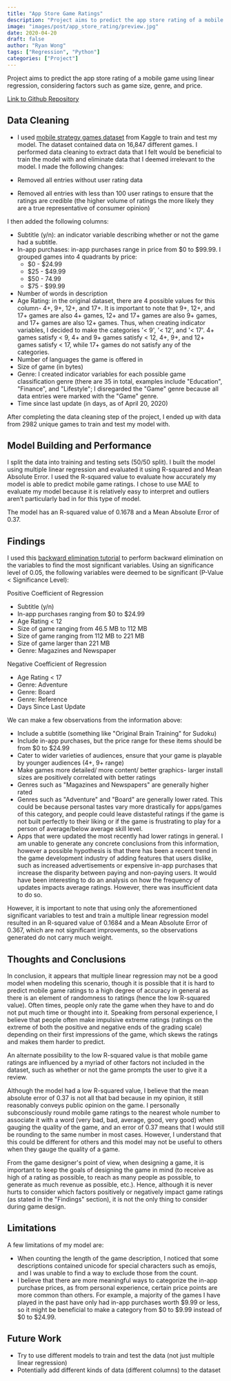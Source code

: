 ```yaml
---
title: "App Store Game Ratings"
description: "Project aims to predict the app store rating of a mobile game using linear regression, considering factors such as game size, genre, and price."
image: "images/post/app_store_rating/preview.jpg"
date: 2020-04-20
draft: false
author: "Ryan Wong"
tags: ["Regression", "Python"]
categories: ["Project"]
---
```


Project aims to predict the app store rating of a mobile game using linear regression, considering factors such as game size, genre, and price.

[Link to Github Repository](https://github.com/ryanwonghc/regression-mobile-games)

## Data Cleaning
* I used [mobile strategy games dataset](https://www.kaggle.com/tristan581/17k-apple-app-store-strategy-games) from Kaggle to train and test my model. The dataset contained data on 16,847 different games. I performed data cleaning to extract data that I felt would be beneficial to train the model with and eliminate data that I deemed irrelevant to the model. I made the following changes:

* Removed all entries without user rating data
* Removed all entries with less than 100 user ratings to ensure that the ratings are credible (the higher volume of ratings the more likely they are a true representative of consumer opinion)

I then added the following columns:

* Subtitle (y/n): an indicator variable describing whether or not the game had a subtitle.
* In-app purchases: in-app purchases range in price from $0 to $99.99. I grouped games into 4 quadrants by price:
  * $0 - $24.99
  * $25 - $49.99
  * $50 - 74.99
  * $75 - $99.99
* Number of words in description
* Age Rating: in the original dataset, there are 4 possible values for this column- 4+, 9+, 12+, and 17+. It is important to note that 9+, 12+, and 17+ games are also 4+ games, 12+ and 17+ games are also 9+ games, and 17+ games are also 12+ games. Thus, when creating indicator variables, I decided to make the categories '< 9', '< 12', and '< 17'. 4+ games satisfy < 9, 4+ and 9+ games satisfy < 12, 4+, 9+, and 12+ games satisfy < 17, while 17+ games do not satisfy any of the categories.
* Number of languages the game is offered in
* Size of game (in bytes)
* Genre: I created indicator variables for each possible game classification genre (there are 35 in total, examples include "Education", "Finance", and "Lifestyle"; I disregarded the "Game" genre because all data entries were marked with the "Game" genre.
* Time since last update (in days, as of April 20, 2020)

After completing the data cleaning step of the project, I ended up with data from 2982 unique games to train and test my model with.

## Model Building and Performance
I split the data into training and testing sets (50/50 split). I built the model using multiple linear regression and evaluated it using R-squared and Mean Absolute Error. I used the R-squared value to evaluate how accurately my model is able to predict mobile game ratings. I chose to use MAE to evaluate my model because it is relatively easy to interpret and outliers aren’t particularly bad in for this type of model.

The model has an R-squared value of 0.1678 and a Mean Absolute Error of 0.37.

## Findings
I used this [backward elimination tutorial](https://medium.com/@mayankshah_85820/machine-learning-feature-selection-with-backward-elimination-955894654026) to perform backward elimination on the variables to find the most significant variables. Using an significance level of 0.05, the following variables were deemed to be significant (P-Value < Significance Level):

Positive Coefficient of Regression
* Subtitle (y/n)
* In-app purchases ranging from $0 to $24.99
* Age Rating < 12
* Size of game ranging from 46.5 MB to 112 MB
* Size of game ranging from 112 MB to 221 MB
* Size of game larger than 221 MB
* Genre: Magazines and Newspaper

Negative Coefficient of Regression
* Age Rating < 17
* Genre: Adventure
* Genre: Board
* Genre: Reference
* Days Since Last Update

We can make a few observations from the information above:
* Include a subtitle (something like "Original Brain Training" for Sudoku)
* Include in-app purchases, but the price range for these items should be from $0 to $24.99
* Cater to wider varieties of audiences, ensure that your game is playable by younger audiences (4+, 9+ range)
* Make games more detailed/ more content/ better graphics- larger install sizes are positively correlated with better ratings
* Genres such as "Magazines and Newspapers" are generally higher rated
* Genres such as "Adventure" and "Board" are generally lower rated. This could be because personal tastes vary more drastically for apps/games of this category, and people could leave distasteful ratings if the game is not built perfectly to their liking or if the game is frustrating to play for a person of average/below average skill level.
* Apps that were updated the most recently had lower ratings in general. I am unable to generate any concrete conclusions from this information, however a possible hypothesis is that there has been a recent trend in the game development industry of adding features that users dislike, such as increased advertisements or expensive in-app purchases that increase the disparity between paying and non-paying users. It would have been interesting to do an analysis on how the frequency of updates impacts average ratings. However, there was insufficient data to do so.

However, it is important to note that using only the aforementioned significant variables to test and train a multiple linear regression model resulted in an R-squared value of 0.1684 and a Mean Absolute Error of 0.367, which are not significant improvements, so the observations generated do not carry much weight.

## Thoughts and Conclusions
In conclusion, it appears that multiple linear regression may not be a good model when modeling this scenario, though it is possible that it is hard to predict mobile game ratings to a high degree of accuracy in general as there is an element of randomness to ratings (hence the low R-squared value). Often times, people only rate the game when they have to and do not put much time or thought into it. Speaking from personal experience, I believe that people often make impulsive extreme ratings (ratings on the extreme of both the positive and negative ends of the grading scale) depending on their first impressions of the game, which skews the ratings and makes them harder to predict.

An alternate possibility to the low R-squared value is that mobile game ratings are influenced by a myriad of other factors not included in the dataset, such as whether or not the game prompts the user to give it a review.

Although the model had a low R-squared value, I believe that the mean absolute error of 0.37 is not all that bad because in my opinion, it still reasonably conveys public opinion on the game. I personally subconsciously round mobile game ratings to the nearest whole number to associate it with a word (very bad, bad, average, good, very good) when gauging the quality of the game, and an error of 0.37 means that I would still be rounding to the same number in most cases. However, I understand that this could be different for others and this model may not be useful to others when they gauge the quality of a game.

From the game designer's point of view, when designing a game, it is important to keep the goals of designing the game in mind (to receive as high of a rating as possible, to reach as many people as possible, to generate as much revenue as possible, etc.). Hence, although it is never hurts to consider which factors positively or negatively impact game ratings (as stated in the "Findings" section), it is not the only thing to consider during game design.

## Limitations
A few limitations of my model are:
* When counting the length of the game description, I noticed that some descriptions contained unicode for special characters such as emojis, and I was unable to find a way to exclude those from the count.
* I believe that there are more meaningful ways to categorize the in-app purchase prices, as from personal experience, certain price points are more common than others. For example, a majority of the games I have played in the past have only had in-app purchases worth $9.99 or less, so it might be beneficial to make a category from $0 to $9.99 instead of $0 to $24.99.

## Future Work
* Try to use different models to train and test the data (not just multiple linear regression)
* Potentially add different kinds of data (different columns) to the dataset